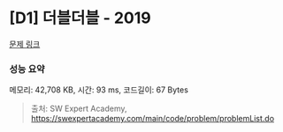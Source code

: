 # [D1] 더블더블 - 2019 

[문제 링크](https://swexpertacademy.com/main/code/problem/problemDetail.do?contestProbId=AV5QDEX6AqwDFAUq) 

### 성능 요약

메모리: 42,708 KB, 시간: 93 ms, 코드길이: 67 Bytes



> 출처: SW Expert Academy, https://swexpertacademy.com/main/code/problem/problemList.do